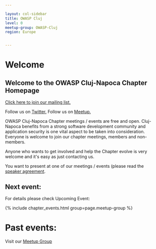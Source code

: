 ```yaml
---

layout: col-sidebar
title: OWASP Cluj
level: 0
meetup-group: OWASP-Cluj
region: Europe


---
```


# Welcome

## Welcome to the OWASP Cluj-Napoca Chapter Homepage

[Click here to join our mailing list.](https://groups.google.com/a/owasp.org/forum/#!overview)


Follow us on [Twitter.](https://twitter.com/OWASPCluj)
Follow us on [Meetup.](https://www.meetup.com/owasp-cluj-napoca-chapter/)

OWASP Cluj-Napoca Chapter meetings / events are free and open.
Cluj-Napoca benefits from a strong software development community and application security is one vital aspect to be taken into consideration.
Everyone is welcome to join our chapter meetings, members and non-members.


Anyone who wants to get involved and help the Chapter evolve is very welcome and it's easy as just contacting us.


You want to present at one of our meetings / events (please read the [speaker agreement](https://owasp.org/www-policy/).

## Next event:
For details please check Upcoming Event:

{% include chapter_events.html group=page.meetup-group %}

# Past events: 
Visit our [Meetup Group](https://www.meetup.com/OWASP-Cluj/)



